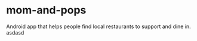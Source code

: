 # mom-and-pops
Android app that helps people find local restaurants to support and dine in. 
asdasd
